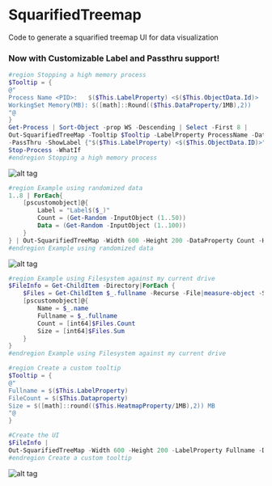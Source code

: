 # SquarifiedTreemap
Code to generate a squarified treemap UI for data visualization

### Now with Customizable Label and Passthru support!
```PowerShell
#region Stopping a high memory process
$Tooltip = {
@"
Process Name <PID>:   $($This.LabelProperty) <$($This.ObjectData.Id)>     
WorkingSet Memory(MB): $([math]::Round(($This.DataProperty/1MB),2))
"@
}
Get-Process | Sort-Object -prop WS -Descending | Select -First 8 | 
Out-SquarifiedTreeMap -Tooltip $Tooltip -LabelProperty ProcessName -DataProperty WS -HeatmapProperty WS -Width 800 -Height 600 `
-PassThru -ShowLabel {"$($This.LabelProperty) <$($This.ObjectData.ID)>"} | 
Stop-Process -WhatIf
#endregion Stopping a high memory process
```
![alt tag](https://github.com/proxb/SquarifiedTreemap/blob/master/Images/SqTreeMap.png)

```PowerShell
#region Example using randomized data
1..8 | ForEach{
    [pscustomobject]@{
        Label = "Label$($_)"
        Count = (Get-Random -InputObject (1..50))
        Data = (Get-Random -InputObject (1..100))
    }
} | Out-SquarifiedTreeMap -Width 600 -Height 200 -DataProperty Count -HeatmapProperty Data -LabelProperty Label
#endregion Example using randomized data
```

![alt tag](https://github.com/proxb/SquarifiedTreemap/blob/master/Images/sqtreemap1.png)

```PowerShell
#region Example using Filesystem against my current drive
$FileInfo = Get-ChildItem -Directory|ForEach {
    $Files = Get-ChildItem $_.fullname -Recurse -File|measure-object -Sum -Property length
    [pscustomobject]@{
        Name = $_.name
        Fullname = $_.fullname
        Count = [int64]$Files.Count
        Size = [int64]$Files.Sum
    }
}
#endregion Example using Filesystem against my current drive

#region Create a custom tooltip
$Tooltip = {
@"
Fullname = $($This.LabelProperty)
FileCount = $($This.Dataproperty)
Size = $([math]::round(($This.HeatmapProperty/1MB),2)) MB
"@
}

#Create the UI
$FileInfo | 
Out-SquarifiedTreeMap -Width 600 -Height 200 -LabelProperty Fullname -DataProperty Count -HeatmapProperty Size -ToolTip $Tooltip
#endregion Create a custom tooltip
```

![alt tag](https://github.com/proxb/SquarifiedTreemap/blob/master/Images/sqtreemap2.png)
